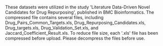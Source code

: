 These datasets were utilized in the study 'Literature Data-Driven Novel Candidates for Drug Repurposing', published in BMC Bioinformatics. The compressed file contains several files, including Drug_Pairs_Common_Targets.xls, Drug_Repurposing_Candidates.xls, Drug_targets.xls, Drug_Validation_Set.xls, and Jaccard_Coefficient_Result.xls. To reduce file size, each '.xls' file has been compressed before upload. Please decompress the files before use.
